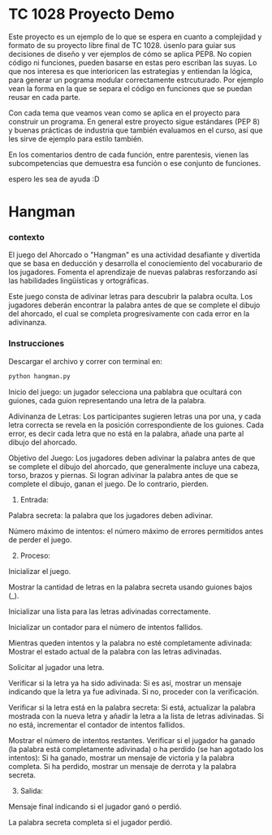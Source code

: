 # TC 1028 Proyecto Demo
Este proyecto es un ejemplo de lo que se espera en cuanto a complejidad y formato de su proyecto libre final de TC 1028. úsenlo para guiar sus decisiones de diseño y ver ejemplos de cómo se aplica PEP8. No copien código ni funciones, pueden basarse en estas pero escriban las suyas. Lo que nos interesa es que interioricen las estrategias y entiendan la lógica, para generar un pograma modular correctamente estrcuturado. Por ejemplo vean la forma en la que se separa el código en funciones que se puedan reusar en cada parte.

Con cada tema que veamos vean como se aplica en el proyecto para construir un programa. En general estre proyecto sigue estándares (PEP 8) y buenas prácticas de industria que también evaluamos en el curso, así que les sirve de ejemplo para estilo también.

En los comentarios dentro de cada función, entre parentesis, vienen las subcompetencias que demuestra esa función o ese conjunto de funciones.

espero les sea de ayuda :D
# Hangman

### contexto
El juego del Ahorcado o "Hangman" es una actividad desafiante y divertida que se basa en deducción y desarrolla el conociemiento del vocaburario de los jugadores. Fomenta el aprendizaje de nuevas palabras resforzando así las habilidades lingüísticas y ortográficas.

Este juego consta de adivinar letras para descubrir la palabra oculta. Los jugadores deberán encontrar la palabra antes de que se complete el dibujo del ahorcado, el cual se completa progresivamente con cada error en la adivinanza. 

### Instrucciones

Descargar el archivo y correr con terminal en:

```bash
python hangman.py
```

Inicio del juego: un jugador selecciona una pablabra que ocultará con guiones, cada guion representando una letra de la palabra. 

Adivinanza de Letras: Los participantes sugieren letras una por una, y cada letra correcta se revela en la posición correspondiente de los guiones. Cada error, es decir cada letra que no está en la palabra, añade una parte al dibujo del ahorcado.

Objetivo del Juego: Los jugadores deben adivinar la palabra antes de que se complete el dibujo del ahorcado, que generalmente incluye una cabeza, torso, brazos y piernas. Si logran adivinar la palabra antes de que se complete el dibujo, ganan el juego. De lo contrario, pierden.

1. Entrada:

Palabra secreta: la palabra que los jugadores deben adivinar.

Número máximo de intentos: el número máximo de errores permitidos antes de perder el juego.

2. Proceso:

Inicializar el juego.

Mostrar la cantidad de letras en la palabra secreta usando guiones bajos (_).

Inicializar una lista para las letras adivinadas correctamente.

Inicializar un contador para el número de intentos fallidos.

Mientras queden intentos y la palabra no esté completamente adivinada:
Mostrar el estado actual de la palabra con las letras adivinadas.

Solicitar al jugador una letra.

Verificar si la letra ya ha sido adivinada:
Si es así, mostrar un mensaje indicando que la letra ya fue adivinada.
Si no, proceder con la verificación.

Verificar si la letra está en la palabra secreta:
Si está, actualizar la palabra mostrada con la nueva letra y añadir la letra a la lista de letras adivinadas.
Si no está, incrementar el contador de intentos fallidos.

Mostrar el número de intentos restantes.
Verificar si el jugador ha ganado (la palabra está completamente adivinada) o ha perdido (se han agotado los intentos):
Si ha ganado, mostrar un mensaje de victoria y la palabra completa.
Si ha perdido, mostrar un mensaje de derrota y la palabra secreta.

3. Salida:

Mensaje final indicando si el jugador ganó o perdió.

La palabra secreta completa si el jugador perdió.